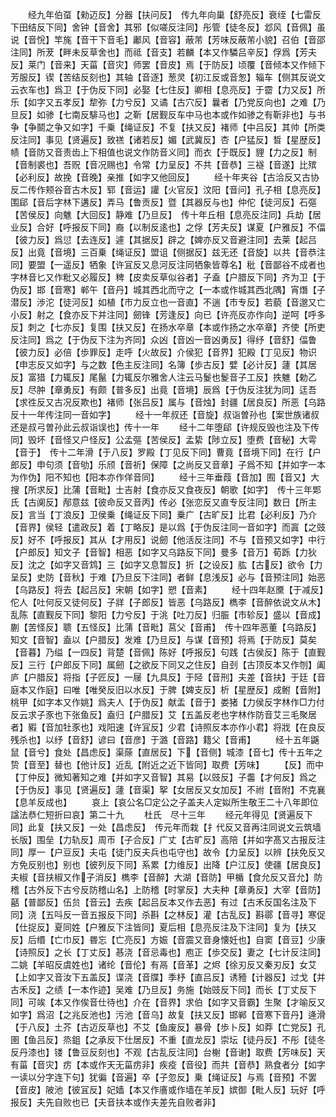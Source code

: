 <!-- { "loadSidebar": true } -->
　　经九年伯虿【勑迈反】分器【扶问反】　传九年向巢【舒亮反】衰绖【七雷反下田结反下同】舍钟【音舍】其邪【似嗟反注同】彤管【徒冬反】邶风【音佩】虽说【音恱】竿旄【音干下音毛】鄘风【音容】蔽芾【芳味反蔽芾小貌】召伯【音邵注同】所茇【畔未反草舍也】而祗【音支】若麟【本又作驎吕辛反】俘爲【芳夫反】莱门【音来】天菑【音灾】师罢【音皮】焉【于防反】顷覆【音倾本又作倾下芳服反】锲【苦结反刻也】其轴【音逐】葱灵【初江反或音怱】辎车【侧其反说文云衣车也】爲卫【于伪反下同】必娶【七住反】卿相【息亮反】于霤【力又反】所乐【如字又五孝反】犂弥【力兮反】又谲【古穴反】曩者【乃党反向也】之难【乃旦反】如骖【七南反騑马也】之靳【居觐反车中马也本或作如骖之有靳非也】与书争【争鬬之争又如字】千乗【绳证反】不复【扶又反】褚师【中吕反】其帅【所类反注同】事见【贤遍反】致禚【诸若反】媚【武冀反】杏【户猛反】晳【星歴反】帻【音防又音责齿上下相值也说文作防音义同】而衣【于既反】貍【力之反】制【音制裘也】吾贶【音况赐也】令常【力呈反】不共【音恭】三襚【音遂】比殡【必利反】故挽【音晚】亲推【如字又他回反】
　　经十年夹谷【古洽反又古协反二传作颊谷音古木反】郓【音运】讙【火官反】汶阳【音问】孔子相【息亮反】围郈【音后字林下遘反】弄马【鲁贡反】暨【其器反与也】仲佗【徒河反】石彄【苦侯反】向魋【大回反】静难【乃旦反】　传十年丘相【息亮反注同】兵劫【居业反】合好【呼报反下同】裔【以制反逺也】之俘【芳夫反】谋夏【户雅反】不偪【彼力反】爲愆【去连反】遽【其据反】辟之【婢亦反又音避注同】去莱【起吕反】出竟【音境】三百乗【绳证反】盟诅【侧据反】兹无还【音旋】以共【音恭注同】要盟【一遥反】牺象【许冝反又息河反注同牺象皆尊名】秕【音鄙谷不成者也字林音匕又作粃又必履反】稗【皮卖反草似谷者】子盍【户腊反下同】齐为卫【于伪反】邯【音寒】郸午【音丹】城其西北而守之【一本或作城其西北隅】宵熸【子潜反】渉沱【徒河反】如植【市力反立也一音直】不遄【市专反】若藐【音邈又亡小反】射之【食亦反下并注同】劒锋【芳逢反】向已【许亮反亦作向】逆呵【呼多反】刺之【七亦反】复围【扶又反】在扬水卒章【本或作扬之水卒章】齐使【所吏反注同】爲之【于伪反下注为齐同】众凶【音凶一音凶勇反】得纾【音舒】偪鲁【彼力反】必倍【歩罪反】走呼【火故反】介侯犯【音界】犯殿【丁见反】物识【申志反又如字】与之数【色主反注同】名簿【歩古反】嬖【必计反】蘧【其居反】富猎【力辄反】尾鬣【力辄反尔雅舍人注云马鬉也鬉音子工反】抶魋【勅乙反】尽肿【章勇反】有颇【普多反】出竟【音境】辰爲【于伪反注犹为同】迋吾【求徃反又古况反欺也】褚师【张吕反】属与【音烛】封疆【居良反】所恶【乌路反十一年传注同一音如字】
　　经十一年叔还【音旋】叔诣曽孙也【案世族诸叔还是叔弓曽孙此云叔诣误也】传十一年
　　经十二年堕郈【许规反毁也注及下传同】毁坏【音怪又户怪反】公孟彄【苦侯反】孟絷【陟立反】堕费【音秘】大雩【音于】　传十二年滑【于八反】罗殿【丁见反下同】曹竟【音境下同】在行【户郎反】申句须【音劬】乐颀【音祈】保障【之尚反又音章】子爲不知【并如字一本为作伪】阳不知也【阳本亦作佯音同】
　　经十三年垂葭【音加】囿【音又】大搜【所求反】比蒲【音毗】士吉射【食亦反又食夜反】朝歌【如字】　传十三年郹氏【古阒反】邴意兹【彼命反又音丙】传必【张恋反又直专反注同】数日【所主反】言当【丁浪反】卫侯乗【绳证反下同】乗广【古旷反】比君【必利反】乃介【音界】侯轻【遣政反】着【丁略反】是以爲【于伪反注同一音如字】而寘【之豉反】好不【呼报反】其从【才用反】说劒【他活反注同】不与【音预又如字】中行【户郎反】知文子【音智】相恶【如字又乌路反下同】曼多【音万】荀跞【力狄反】沈之【如字又音鸩】三【如字又息暂反】折【之设反】肱【古反】欲令【力呈反】史防【音秋】于难【乃旦反下注同】者鲜【息浅反】必与【音预注同】始恶【乌路反】将去【起吕反】宋朝【如字】愬【音素】
　　经十四年赵黡【于减反】佗人【吐何反又徒何反】子牂【子郎反】皆恶【乌路反】檇李【音醉依说文从木】乱陈【直觐反下同】黎阳【力兮反】于洮【吐刀反】归脤【市轸反】盛以【音成】蒯【苦怪反】聩【五怪反】比蒲【音毗】莒父【音甫】　传十四年恶董【乌路反】知文【音智】盍以【户腊反】发难【乃旦反】与谋【音预】将焉【于防反】莫矣【音暮】乃缢【一四反】背楚【音佩】陈好【呼报反】句践【古侯反】陈于【直觐反】三行【户郎反下同】属劒【之欲反下同又之住反】自刭【古顶反本又作刎】阖庐【户腊反】将指【子匠反】一屦【九具反】于陉【音刑】夫差【音扶】于廷【音庭本又作庭】曰唯【唯癸反旧以水反】于脾【婢支反】析【星歴反】成鲋【音附】桃甲【如字本又作姚】爲夫人【于伪反】献盂【音于】娄猪【力侯反字林作□力付反云求子豕也下张鱼反】盍归【户腊反】艾【五盖反老也字林作防音艾三毛聚居者】豭【音加牡豕也】戏阳速【许冝反】少君【诗照反本亦作小君】将戕【在良反残杀也】以纾【音舒】谚曰【音彦】于潞【音路】籍父【音甫】
　　经十五年鼷鼠【音兮】食处【昌虑反】渠蒢【直居反】下【音侧】城漆【音七】传十五年之贽【音至】替也【他计反】近乱【附近之近下皆同】取费【芳味】
　　【反】而中【丁仲反】微知著知之难【并如字又音智】其易【以豉反】子齹【才何反】爲之【于伪反】事见【贤遍反】蘧【音渠】挐【女居反又女加反】不祔【音附】不克襄【息羊反成也】
　　哀上【哀公名□定公之子盖夫人定姒所生敬王二十八年即位諡法恭仁短折曰哀】第二十九
　　杜氏　尽十三年
　　经元年得见【贤遍反下同】此复【扶又反】一处【昌虑反】　传元年而栽【扌代反又音再注同说文云筑墙长版】围垒【力轨反】周帀【子合反】广丈【古旷反】高陪【并如字髙又古报反注同】厚一【户豆反】夫屯【徒门反夫兵也屯守也】故令【力呈反】以辨【扶免反又方免反别也】别也【彼列反下同】系累【力维反】出降【户江反】使疆【居良反】夫椒【音扶椒又作子消反】檇李【音醉】大湖【音防】甲楯【食允反又音允】防稽【古外反下古兮反防稽山名】上防稽【时掌反】大夫种【章勇反】大宰【音防】嚭【普鄙反】伍贠【音云】去疾【起吕反本又作去恶】有过【古禾反国名注及下同】浇【五呌反一音五报反下同】杀斟【之林反】灌【古乱反】斟鄩【音寻】寒促【仕捉反】夏同姓【户雅反下注皆同】夏后相【息亮反注及下注同】复为【扶又反】后缗【亡巾反】昬忘【亡亮反】方娠【音震又音身懐妊也】自窦【音豆】少康【诗照反】之长【丁丈反】惎浇【音忌毒也】庖正【歩交反】妻之【七计反注同】二姚【羊昭反虞姓也】诸纶【音伦】有鬲【音革】之烬【徐刃反又秦刃反】女艾【上如字又音汝下五盖反】谍浇【音牒】季杼【直吕反】诱豷【计器反】过戈【并古禾反】之绩【一本作迹】吴难【乃旦反】务施【始豉反下同】而长【丁丈反下同】可竢【本又作俟音仕待也】介在【音界】求伯【如字又音霸】生聚【才喻反又如字】爲沼【之兆反池也】污池【音乌】故复【扶又反】邯郸【音寒下音丹】逄滑【于八反】土芥【古迈反草也】不艾【鱼废反】暴骨【歩卜反】如莽【亡党反】孔圉【鱼吕反】烝鉏【之承反下仕居反】不重【直龙反】崇坛【徒丹反】不彤【徒冬反丹漆也】镂【鲁豆反刻也】不观【古乱反注同】台榭【音谢】取费【芳味反】天有菑【音灾】疠【本或作天无菑疠非】疾疫【音役】而共【音恭】熟食者分【如字一读以分字连下句】犹徧【音遍】卒【子忽反】乗【绳证反】与焉【音预】不罢【音皮】陂池【彼冝反】妃嫱【本又作廧或作墙在羊反】嫔御【毗人反】玩好【呼报反】夫先自败也已【夫音扶本或作夫差先自败者非】
